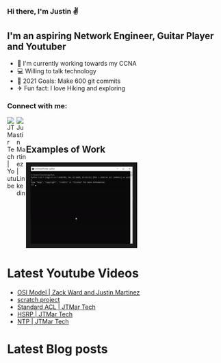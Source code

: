 ### Hi there, I'm Justin ✌

## I'm an aspiring Network Engineer, Guitar Player and Youtuber

- 📘 I'm currently working towards my CCNA 
- 💻 Willing to talk technology
- 🎯 2021 Goals: Make 600 git commits
- ✈ Fun fact: I love Hiking and exploring 

### Connect with me:

[<img align="left" alt="JTMar Tech | Youtube" width="22px" src="https://cdn.jsdelivr.net/npm/simple-icons@v3/icons/youtube.svg">][youtube]
[<img align="left" alt="Justin Martinez | Linkedin" width="22px" src="https://cdn.jsdelivr.net/npm/simple-icons@v3/icons/linkedin.svg">][linkedin]
<br>
<br>

## Examples of Work
<a href="https://github.com/jtmar28/Ping_Script" target="_blank"><img src="https://github.com/jtmar28/jtmar28/blob/master/Ping%20Script.gif" width="240" height="180" border="10"/></a>

# Latest Youtube Videos
<!-- YOUTUBE:START -->
- [OSI Model | Zack Ward and Justin Martinez](https://www.youtube.com/watch?v=kyBL1X-rPh8)
- [scratch project](https://www.youtube.com/watch?v=z8ezrt6uy1I)
- [Standard ACL | JTMar Tech](https://www.youtube.com/watch?v=HGSyfqNjG4M)
- [HSRP | JTMar Tech](https://www.youtube.com/watch?v=6DYgkdxxGDw)
- [NTP | JTMar Tech](https://www.youtube.com/watch?v=aiWQtyUWzDk)
<!-- YOUTUBE:END -->

# Latest Blog posts
<!-- BLOG-POST-LIST:START -->
<!-- BLOG-POST-LIST:END -->

[youtube]: https://www.youtube.com/channel/UCGawlVe9hpXIa-1e3ns4r6A
[linkedin]: https://www.linkedin.com/in/justin-martinez-9a0624124/

